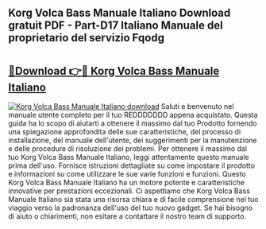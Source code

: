 ## Korg Volca Bass Manuale Italiano Download gratuit PDF - Part-D17 Italiano Manuale del proprietario del servizio Fqodg

# <h2><a href="http://df9zuml.blite.top/?on=Korg+Volca+Bass+Manuale+Italiano">🔗Download 👉🔴 Korg Volca Bass Manuale Italiano</a></h2>

[![Korg Volca Bass Manuale Italiano download](https://i.imgur.com/lujVjoI.png)](http://df9zuml.blite.top/?on=Korg+Volca+Bass+Manuale+Italiano)
Saluti e benvenuto nel manuale utente completo per il tuo REDDDDDDD appena acquistato. Questa guida ha lo scopo di aiutarti a ottenere il massimo dal tuo Prodotto fornendo una spiegazione approfondita delle sue caratteristiche, del processo di installazione, del manuale dell'utente, dei suggerimenti per la manutenzione e delle procedure di risoluzione dei problemi. Per ottenere il massimo dal tuo Korg Volca Bass Manuale Italiano, leggi attentamente questo manuale prima dell'uso. Fornisce istruzioni dettagliate su come impostare il prodotto e informazioni su come utilizzare le sue varie funzioni e funzioni. Questo Korg Volca Bass Manuale Italiano ha un motore potente e caratteristiche innovative per prestazioni eccezionali. Ci aspettiamo che Korg Volca Bass Manuale Italiano sia stata una risorsa chiara e di facile comprensione nel tuo viaggio verso la padronanza dell'uso del tuo nuovo gadget. Se hai bisogno di aiuto o chiarimenti, non esitare a contattare il nostro team di supporto.
